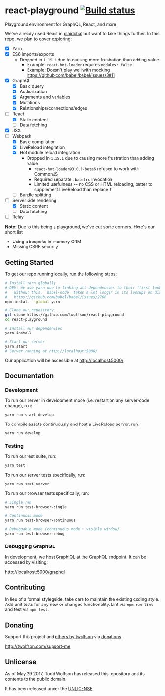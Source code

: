 # react-playground [![Build status](https://travis-ci.org/twolfson/react-playground.svg?branch=master)](https://travis-ci.org/twolfson/react-playground)

Playground environment for GraphQL, React, and more

We've already used React in [plaidchat][] but want to take things further. In this repo, we plan to cover exploring:

- [x] Yarn
- [x] ES6 imports/exports
    - Dropped in `1.15.0` due to causing more frustration than adding value
        - Example: `react-hot-loader` requires `modules: false`
        - Example: Doesn't play well with mocking https://github.com/babel/babel/issues/3811
- [x] GraphQL
    - [x] Basic query
    - [x] Authorization
    - [x] Arguments and variables
    - [x] Mutations
    - [x] Relationships/connections/edges
- [ ] React
    - [x] Static content
    - [ ] Data fetching
- [x] JSX
- [ ] Webpack
    - [x] Basic compilation
    - [x] LiveReload integration
    - [x] Hot module reload integration
        - Dropped in `1.15.1` due to causing more frustration than adding value
            - `react-hot-loader@3.0.0-beta6` refused to work with CommonJS
            - Required separate `.babelrc` invocation
            - Limited usefulness -- no CSS or HTML reloading, better to supplement LiveReload than replace it
    - [ ] Bundle splitting
- [ ] Server side rendering
    - [x] Static content
    - [ ] Data fetching
- [ ] Relay

[plaidchat]: https://github.com/plaidchat/plaidchat/tree/v2.15.1

**Note:** Due to this being a playground, we've cut some corners. Here's our short list

- Using a bespoke in-memory ORM
- Missing CSRF security

## Getting Started
To get our repo running locally, run the following steps:

```bash
# Install yarn globally
# DEV: We use yarn due to linking all dependencies to their "first lookup" locations
#   Without this, `babel-node` takes a lot longer in its lookups on disk
#   https://github.com/babel/babel/issues/2706
npm install --global yarn

# Clone our repository
git clone https://github.com/twolfson/react-playground
cd react-playground

# Install our dependencies
yarn install

# Start our server
yarn start
# Server running at http://localhost:5000/
```

Our application will be accessible at <http://localhost:5000/>

## Documentation
### Development
To run our server in development mode (i.e. restart on any server-code change), run:

```bash
yarn run start-develop
```

To compile assets continuously and host a LiveReload server, run:

```bash
yarn run develop
```

### Testing
To run our test suite, run:

```bash
yarn test
```

To run our server tests specifically, run:

```bash
yarn run test-server
```

To run our browser tests specifically, run:

```bash
# Single run
yarn run test-browser-single

# Continuous mode
yarn run test-browser-continuous

# Debuggable mode (continuous mode + visible window)
yarn run test-browser-debug
```

### Debugging GraphQL
In development, we host [GraphiQL][] at the GraphQL endpoint. It can be accessed by visiting:

<http://localhost:5000/graphql>

[GraphiQL]: https://github.com/graphql/graphiql

## Contributing
In lieu of a formal styleguide, take care to maintain the existing coding style. Add unit tests for any new or changed functionality. Lint via `npm run lint` and test via `npm test`.

## Donating
Support this project and [others by twolfson][twolfson-projects] via [donations][twolfson-support-me].

<http://twolfson.com/support-me>

[twolfson-projects]: http://twolfson.com/projects
[twolfson-support-me]: http://twolfson.com/support-me

## Unlicense
As of May 29 2017, Todd Wolfson has released this repository and its contents to the public domain.

It has been released under the [UNLICENSE][].

[UNLICENSE]: UNLICENSE
